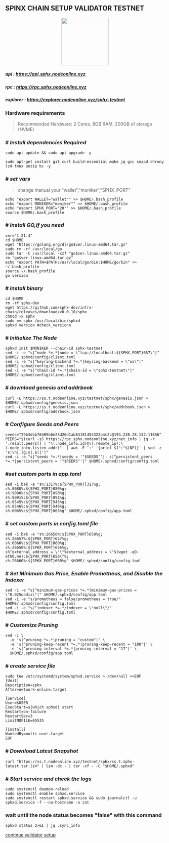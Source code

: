 ## **SPINX CHAIN SETUP VALIDATOR TESTNET**

<p align= "center">
<img src="https://github.com/nodeonline/testnet-node-runner/blob/main/sphx/logo-sphx.jpg" "width="250" height="150" /><b\>

##### api      : https://api.sphx.nodeonline.xyz
##### rpc      : https://rpc.sphx.nodeonline.xyz
##### explorer : https://explorer.nodeonline.xyz/sphx-testnet




### Hardware requirements
> Recommended Hardware: 2 Cores, 8GB RAM, 200GB of storage (NVME)




### # _Install dependencies Required_
```
sudo apt update && sudo apt upgrade -y
```
```
sudo apt-get install git curl build-essential make jq gcc snapd chrony lz4 tmux unzip bc -y
```


### # _set vars_
> change manual your "wallet","moniker","SPHX_PORT" 
```
echo "export WALLET="wallet"" >> $HOME/.bash_profile
echo "export MONIKER="moniker"" >> $HOME/.bash_profile
echo "export SPHX_PORT="20"" >> $HOME/.bash_profile
source $HOME/.bash_profile
```


### # _Install GO,If you need_ 
```
ver="1.21.4"
cd $HOME
wget "https://golang.org/dl/go$ver.linux-amd64.tar.gz"
sudo rm -rf /usr/local/go
sudo tar -C /usr/local -xzf "go$ver.linux-amd64.tar.gz"
rm "go$ver.linux-amd64.tar.gz"
echo "export PATH=$PATH:/usr/local/go/bin:$HOME/go/bin" >> ~/.bash_profile
source ~/.bash_profile
go version
```

### # _Install binary_ 
```
cd $HOME
rm -rf sphx-dev
wget https://github.com/sphx-dev/infra-chain/releases/download/v0.0.10/sphx
chmod +x sphx
sudo mv sphx /usr/local/bin/sphxd
sphxd version #check_versionn
```

### # _Initialize The Node_ 
```
sphxd init $MONIKER --chain-id sphx-testnet
sed -i -e "s|^node *=.*|node = \"tcp://localhost:${SPHX_PORT}657\"|" $HOME/.sphxd/config/client.toml
sed -i -e "s|^keyring-backend *=.*|keyring-backend = \"os\"|" $HOME/.sphxd/config/client.toml
sed -i -e "s|^chain-id *=.*|chain-id = \"sphx-testnet\"|" $HOME/.sphxd/config/client.toml
```

### # _download genesis and addrbook_
```
curl -L https://ss.t.nodeonline.xyz/testnet/sphx/genesis.json > $HOME/.sphxd/config/genesis.json
curl -L https://ss.t.nodeonline.xyz/testnet/sphx/addrbook.json > $HOME/.sphxd/config/addrbook.json
```

### # _Configure Seeds and Peers_ 
```
seeds="29b3dbb76409b6e23d26d1ab84181454323b4c2c@194.238.28.132:11656"
PEERS="$(curl -sS https://rpc.sphx.nodeonline.xyz/net_info | jq -r '.result.peers[] | "\(.node_info.id)@\(.remote_ip):\(.node_info.listen_addr)"' | awk -F ':' '{print $1":"$(NF)}' | sed -z 's|\n|,|g;s|.$||')"
sed -i -e "s|^seeds *=.*|seeds = '"$SEEDS"'|; s|^persistent_peers *=.*|persistent_peers = '"$PEERS"'|" $HOME/.sphxd/config/config.toml
```

### #_set custom ports in app.toml_
```
sed -i.bak -e "s%:1317%:${SPHX_PORT}317%g;
s%:8080%:${SPHX_PORT}080%g;
s%:9090%:${SPHX_PORT}090%g;
s%:9091%:${SPHX_PORT}091%g;
s%:8545%:${SPHX_PORT}545%g;
s%:8546%:${SPHX_PORT}546%g;
s%:6065%:${SPHX_PORT}065%g" $HOME/.sphxd/config/app.toml
```

### # _set custom ports in config.toml file_
```
sed -i.bak -e "s%:26658%:${SPHX_PORT}658%g;
s%:26657%:${SPHX_PORT}657%g;
s%:6060%:${SPHX_PORT}060%g;
s%:26656%:${SPHX_PORT}656%g;
s%^external_address = \"\"%external_address = \"$(wget -qO- eth0.me):${SPHX_PORT}656\"%;
s%:26660%:${SPHX_PORT}660%g" $HOME/.sphxd/config/config.toml
```

### # _Set Minimum Gas Price, Enable Prometheus, and Disable the Indexer_ 
```
sed -i -e "s|^minimum-gas-prices *=.*|minimum-gas-prices = \"0.025uodis\"|" $HOME/.sphxd/config/app.toml
sed -i -e "s/prometheus = false/prometheus = true/" $HOME/.sphxd/config/config.toml
sed -i -e "s/^indexer *=.*/indexer = \"null\"/" $HOME/.sphxd/config/config.toml
```

### # _Customize Pruning_ 
```
sed -i \
  -e 's|^pruning *=.*|pruning = "custom"|' \
  -e 's|^pruning-keep-recent *=.*|pruning-keep-recent = "100"|' \
  -e 's|^pruning-interval *=.*|pruning-interval = "17"|' \
  $HOME/.sphxd/config/app.toml
```

### # _create service file_ 
```
sudo tee /etc/systemd/system/sphxd.service > /dev/null <<EOF
[Unit]
Description=sphx
After=network-online.target

[Service]
User=$USER
ExecStart=$(which sphxd) start
Restart=on-failure
RestartSec=3
LimitNOFILE=65535

[Install]
WantedBy=multi-user.target
EOF
```


### # _Download Latest Snapshot_
```
curl "https://ss.t.nodeonline.xyz/testnet/sphx/ss.t.sphx-latest.tar.lz4" | lz4 -dc - | tar -xf - -C "$HOME/.sphxd"
```



### # _Start service and check the logs_ 
```
sudo systemctl daemon-reload
sudo systemctl enable sphxd.service
sudo systemctl restart sphxd.service && sudo journalctl -u sphxd.service -f --no-hostname -o cat
```

### wait until the node status becomes "false" with this command
```
sphxd status 2>&1 | jq .sync_info
```

[continue validator setup](https://github.com/nodeonline/testnet-node-runner/blob/main/sphx/cli%20cheatsheet.md)

